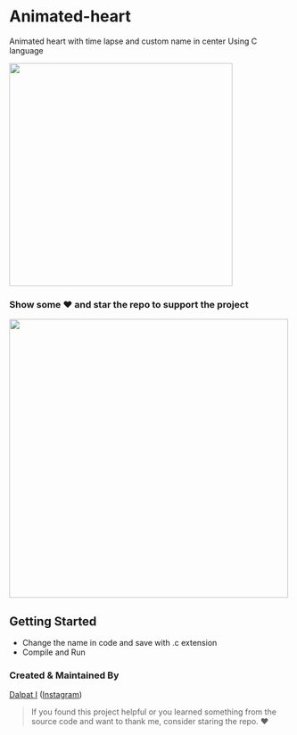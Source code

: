 # Animated-heart
Animated heart with time lapse and custom name in center Using C language

<img src="https://user-images.githubusercontent.com/49696449/95023396-773abb00-069a-11eb-89bd-956caef09841.jpg" height="400em" margin-left="5px" />

### Show some :heart: and star the repo to support the project

<img src="https://user-images.githubusercontent.com/49696449/82328216-3567eb80-99fd-11ea-8e71-0db8d483c85f.gif" height="500em">

## Getting Started
- Change the name in code and save with .c extension
- Compile and Run
        
### Created & Maintained By

[Dalpat I](https://github.com/dalpat98)
([Instagram](https://www.instagram.com/dalpat_chaudhary__/))

> If you found this project helpful or you learned something from the source code and want to thank me, consider staring the repo. :heart:
